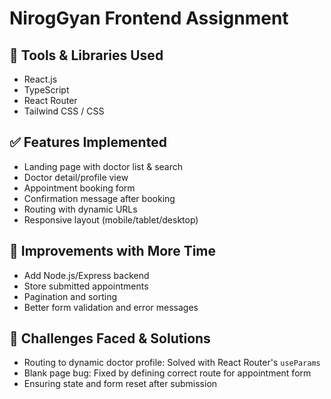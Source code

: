 # NirogGyan Frontend Assignment

## 🔧 Tools & Libraries Used
- React.js
- TypeScript
- React Router
- Tailwind CSS / CSS

## ✅ Features Implemented
- Landing page with doctor list & search
- Doctor detail/profile view
- Appointment booking form
- Confirmation message after booking
- Routing with dynamic URLs
- Responsive layout (mobile/tablet/desktop)

## 🚀 Improvements with More Time
- Add Node.js/Express backend
- Store submitted appointments
- Pagination and sorting
- Better form validation and error messages

## 🧠 Challenges Faced & Solutions
- Routing to dynamic doctor profile: Solved with React Router's `useParams`
- Blank page bug: Fixed by defining correct route for appointment form
- Ensuring state and form reset after submission
